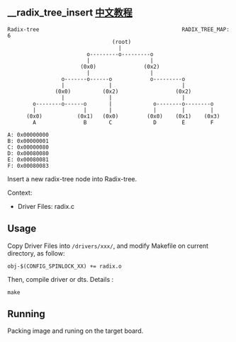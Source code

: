 \_\_radix_tree_insert [中文教程](https://biscuitos.github.io/blog/RADIX-TREE___radix_tree_insert/)
----------------------------------

```
Radix-tree                                             RADIX_TREE_MAP: 6
                                 (root)
                                   |
                         o---------o---------o
                         |                   |
                       (0x0)               (0x2)
                         |                   |
                 o-------o------o            o---------o
                 |              |                      |
               (0x0)          (0x2)                  (0x2)
                 |              |                      |
        o--------o------o       |             o--------o--------o
        |               |       |             |        |        |
      (0x0)           (0x1)   (0x0)         (0x0)    (0x1)    (0x3)
        A               B       C             D        E        F

A: 0x00000000
B: 0x00000001
C: 0x00000080
D: 0x00080080
E: 0x00080081
F: 0x00080083
```

Insert a new radix-tree node into Radix-tree.

Context:

* Driver Files: radix.c

## Usage

Copy Driver Files into `/drivers/xxx/`, and modify Makefile on current 
directory, as follow:

```
obj-$(CONFIG_SPINLOCK_XX) += radix.o
```

Then, compile driver or dts. Details :

```
make
```

## Running

Packing image and runing on the target board.
